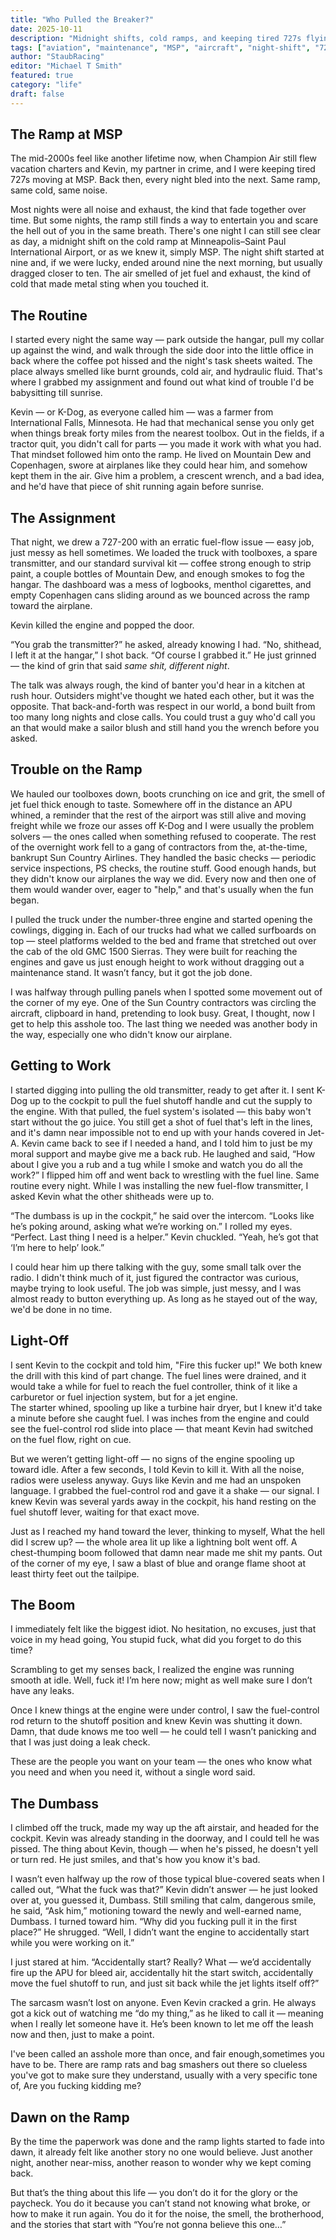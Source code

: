 ```yaml
---
title: "Who Pulled the Breaker?"
date: 2025-10-11
description: "Midnight shifts, cold ramps, and keeping tired 727s flying at MSP in the mid-2000s"
tags: ["aviation", "maintenance", "MSP", "aircraft", "night-shift", "727"]
author: "StaubRacing"
editor: "Michael T Smith"
featured: true
category: "life"
draft: false
---
```


## The Ramp at MSP

The mid-2000s feel like another lifetime now, when Champion Air still flew vacation charters and Kevin, my partner in crime, and I were keeping tired 727s moving at MSP. Back then, every night bled into the next. Same ramp, same cold, same noise.

Most nights were all noise and exhaust, the kind that fade together over time. But some nights, the ramp still finds a way to entertain you and scare the hell out of you in the same breath. There's one night I can still see clear as day, a midnight shift on the cold ramp at Minneapolis–Saint Paul International Airport, or as we knew it, simply MSP. The night shift started at nine and, if we were lucky, ended around nine the next morning, but usually dragged closer to ten. The air smelled of jet fuel and exhaust, the kind of cold that made metal sting when you touched it.

## The Routine

I started every night the same way — park outside the hangar, pull my collar up against the wind, and walk through the side door into the little office in back where the coffee pot hissed and the night's task sheets waited. The place always smelled like burnt grounds, cold air, and hydraulic fluid. That's where I grabbed my assignment and found out what kind of trouble I'd be babysitting till sunrise.

Kevin — or K-Dog, as everyone called him — was a farmer from International Falls, Minnesota. He had that mechanical sense you only get when things break forty miles from the nearest toolbox. Out in the fields, if a tractor quit, you didn't call for parts — you made it work with what you had. That mindset followed him onto the ramp. He lived on Mountain Dew and Copenhagen, swore at airplanes like they could hear him, and somehow kept them in the air. Give him a problem, a crescent wrench, and a bad idea, and he'd have that piece of shit running again before sunrise.

## The Assignment

That night, we drew a 727-200 with an erratic fuel-flow issue — easy job, just messy as hell sometimes. We loaded the truck with toolboxes, a spare transmitter, and our standard survival kit — coffee strong enough to strip paint, a couple bottles of Mountain Dew, and enough smokes to fog the hangar. The dashboard was a mess of logbooks, menthol cigarettes, and empty Copenhagen cans sliding around as we bounced across the ramp toward the airplane.

Kevin killed the engine and popped the door.

“You grab the transmitter?” he asked, already knowing I had. “No, shithead, I left it at the hangar,” I shot back. “Of course I grabbed it.”
He just grinned — the kind of grin that said _same shit, different night_.

The talk was always rough, the kind of banter you'd hear in a kitchen at rush hour. Outsiders might've thought we hated each other, but it was the opposite. That back-and-forth was respect in our world, a bond built from too many long nights and close calls. You could trust a guy who'd call you an that would make a sailor blush and still hand you the wrench before you asked.

## Trouble on the Ramp

We hauled our toolboxes down, boots crunching on ice and grit, the smell of jet fuel thick enough to taste. Somewhere off in the distance an APU whined, a reminder that the rest of the airport was still alive and moving freight while we froze our asses off
K-Dog and I were usually the problem solvers — the ones called when something refused to cooperate. The rest of the overnight work fell to a gang of contractors from the, at-the-time, bankrupt Sun Country Airlines. They handled the basic checks — periodic service inspections, PS checks, the routine stuff. Good enough hands, but they didn't know our airplanes the way we did. Every now and then one of them would wander over, eager to "help," and that's usually when the fun began.

I pulled the truck under the number-three engine and started opening the cowlings, digging in. Each of our trucks had what we called surfboards on top — steel platforms welded to the bed and frame that stretched out over the cab of the old GMC 1500 Sierras. They were built for reaching the engines and gave us just enough height to work without dragging out a maintenance stand. It wasn’t fancy, but it got the job done.

I was halfway through pulling panels when I spotted some movement out of the corner of my eye. One of the Sun Country contractors was circling the aircraft, clipboard in hand, pretending to look busy. Great, I thought, now I get to help this asshole too. The last thing we needed was another body in the way, especially one who didn't know our airplane.

## Getting to Work

I started digging into pulling the old transmitter, ready to get after it. I sent K-Dog up to the cockpit to pull the fuel shutoff handle and cut the supply to the engine. With that pulled, the fuel system's isolated — this baby won't start without the go juice. You still get a shot of fuel that's left in the lines, and it's damn near impossible not to end up with your hands covered in Jet-A.
Kevin came back to see if I needed a hand, and I told him to just be my moral support and maybe give me a back rub. He laughed and said, “How about I give you a rub and a tug while I smoke and watch you do all the work?” I flipped him off and went back to wrestling with the fuel line. Same routine every night. While I was installing the new fuel-flow transmitter, I asked Kevin what the other shitheads were up to.

“The dumbass is up in the cockpit,” he said over the intercom. “Looks like he’s poking around, asking what we’re working on.”
I rolled my eyes. “Perfect. Last thing I need is a helper.”
Kevin chuckled. “Yeah, he’s got that ‘I’m here to help’ look.”

I could hear him up there talking with the guy, some small talk over the radio. I didn't think much of it, just figured the contractor was curious, maybe trying to look useful. The job was simple, just messy, and I was almost ready to button everything up. As long as he stayed out of the way, we'd be done in no time.

## Light-Off

I sent Kevin to the cockpit and told him, "Fire this fucker up!" We both knew the drill with this kind of part change. The fuel lines were drained, and it would take a while for fuel to reach the fuel controller, think of it like a carburetor or fuel injection system, but for a jet engine.  
The starter whined, spooling up like a turbine hair dryer, but I knew it'd take a minute before she caught fuel. I was inches from the engine and could see the fuel-control rod slide into place — that meant Kevin had switched on the fuel flow, right on cue.

But we weren’t getting light-off — no signs of the engine spooling up toward idle. After a few seconds, I told Kevin to kill it. With all the noise, radios were useless anyway. Guys like Kevin and me had an unspoken language. I grabbed the fuel-control rod and gave it a shake — our signal. I knew Kevin was several yards away in the cockpit, his hand resting on the fuel shutoff lever, waiting for that exact move.

Just as I reached my hand toward the lever, thinking to myself, What the hell did I screw up? — the whole area lit up like a lightning bolt went off. A chest-thumping boom followed that damn near made me shit my pants. Out of the corner of my eye, I saw a blast of blue and orange flame shoot at least thirty feet out the tailpipe.

## The Boom

I immediately felt like the biggest idiot. No hesitation, no excuses, just that voice in my head going, You stupid fuck, what did you forget to do this time?

Scrambling to get my senses back, I realized the engine was running smooth at idle. Well, fuck it! I’m here now; might as well make sure I don’t have any leaks.

Once I knew things at the engine were under control, I saw the fuel-control rod return to the shutoff position and knew Kevin was shutting it down. Damn, that dude knows me too well — he could tell I wasn’t panicking and that I was just doing a leak check.

These are the people you want on your team — the ones who know what you need and when you need it, without a single word said.

## The Dumbass

I climbed off the truck, made my way up the aft airstair, and headed for the cockpit. Kevin was already standing in the doorway, and I could tell he was pissed. The thing about Kevin, though — when he's pissed, he doesn't yell or turn red. He just smiles, and that's how you know it's bad.

I wasn’t even halfway up the row of those typical blue-covered seats when I called out, “What the fuck was that?”
Kevin didn’t answer — he just looked over at, you guessed it, Dumbass. Still smiling that calm, dangerous smile, he said, “Ask him,” motioning toward the newly and well-earned name, Dumbass.
I turned toward him. “Why did you fucking pull it in the first place?”
He shrugged. “Well, I didn’t want the engine to accidentally start while you were working on it.”

I just stared at him. “Accidentally start? Really? What — we’d accidentally fire up the APU for bleed air, accidentally hit the start switch, accidentally move the fuel shutoff to run, and just sit back while the jet lights itself off?”

The sarcasm wasn’t lost on anyone. Even Kevin cracked a grin. He always got a kick out of watching me “do my thing,” as he liked to call it — meaning when I really let someone have it. He’s been known to let me off the leash now and then, just to make a point.

I've been called an asshole more than once, and fair enough,sometimes you have to be. There are ramp rats and bag smashers out there so clueless you've got to make sure they understand, usually with a very specific tone of, Are you fucking kidding me?

## Dawn on the Ramp

By the time the paperwork was done and the ramp lights started to fade into dawn, it already felt like another story no one would believe. Just another night, another near-miss, another reason to wonder why we kept coming back.

But that’s the thing about this life — you don’t do it for the glory or the paycheck. You do it because you can’t stand not knowing what broke, or how to make it run again. You do it for the noise, the smell, the brotherhood, and the stories that start with “You’re not gonna believe this one…”
